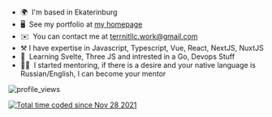 * 🌍  I'm based in Ekaterinburg
* 🖥️  See my portfolio at [my homepage](https://terrnit-xyz.vercel.app)
* ✉️   You can contact me at [terrnitllc.work@gmail.com](mailto:terrnitllc.work@gmail.com)
* ⚒️​    I have expertise in Javascript, Typescript, Vue, React, NextJS, NuxtJS
* 🧠  Learning Svelte, Three JS and intrested in a Go, Devops Stuff
* 🧑‍🏫​  I started mentoring, if there is a desire and your native language is Russian/English, I can become your mentor



![profile_views](https://komarev.com/ghpvc/?username=terrnitllc)


<a href="https://wakatime.com/@4016d1b7-d562-4259-b50d-efb21a5f523f"><img src="https://wakatime.com/badge/user/4016d1b7-d562-4259-b50d-efb21a5f523f.svg" alt="Total time coded since Nov 28 2021" /></a>









